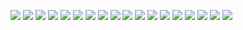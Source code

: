 ![](https://external-media.spacehey.net/media/swDQWEFsXqznYe7dw6pAQKBEvs27IKCB2S5YavRJGtJk=/https://64.media.tumblr.com/23637b18499c214186745d409dca75a2/tumblr_pcq63w0ki61xbgu08o2_100.pnj) ![](https://wilardo.crd.co/assets/images/gallery08/5c4f1469.png?v=d19c95ca) ![](https://external-media.spacehey.net/media/ss4klgMvp-TK5lEZH-Y6eTEJ3C4YH8AGMIzQ8rHXGRGU=/https://64.media.tumblr.com/3d560fca0dd00cb296fc8bc195959083/tumblr_pcq63w0ki61xbgu08o1_100.pnj) ![](https://external-media.spacehey.net/media/sbZrT-UJMPu9383G3hoCVKaCrZwRia7PI7-XUBZZtHtk=/https://64.media.tumblr.com/7dbaf275cb3367cf6e49f7177044a9cd/tumblr_pcq63w0ki61xbgu08o6_100.pnj) ![](https://external-media.spacehey.net/media/sgGElfw20rO4GfL7_5Pl8xCez2xUZiGsanTCb0MWRRtQ=/https://images-wixmp-ed30a86b8c4ca887773594c2.wixmp.com/f/25e9a41d-5360-4e21-8e4f-f5a6e8dac4a2/dbqz7wg-d90c5d12-d853-446e-a1f1-7647d7e40ad0.png?token=eyJ0eXAiOiJKV1QiLCJhbGciOiJIUzI1NiJ9.eyJzdWIiOiJ1cm46YXBwOjdlMGQxODg5ODIyNjQzNzNhNWYwZDQxNWVhMGQyNmUwIiwiaXNzIjoidXJuOmFwcDo3ZTBkMTg4OTgyMjY0MzczYTVmMGQ0MTVlYTBkMjZlMCIsIm9iaiI6W1t7InBhdGgiOiJcL2ZcLzI1ZTlhNDFkLTUzNjAtNGUyMS04ZTRmLWY1YTZlOGRhYzRhMlwvZGJxejd3Zy1kOTBjNWQxMi1kODUzLTQ0NmUtYTFmMS03NjQ3ZDdlNDBhZDAucG5nIn1dXSwiYXVkIjpbInVybjpzZXJ2aWNlOmZpbGUuZG93bmxvYWQiXX0.ngf5swz6nwXzlrxVeVEHuaXuopMaxX35gcZihvDbwcs) ![](https://files.catbox.moe/tuq6up.png) ![](https://files.catbox.moe/d2hgwr.png) ![](https://files.catbox.moe/4ewuwz.png) ![](https://files.catbox.moe/spb4bq.png) ![](https://files.catbox.moe/816rs5.png) ![](https://files.catbox.moe/hz2hln.gif) ![](https://files.catbox.moe/1g8nyi.png) ![](https://images-wixmp-ed30a86b8c4ca887773594c2.wixmp.com/f/5552cb82-6fb8-4c7f-9d29-a10b2e5daf6c/dc03d23-52a8d50c-2b4b-4f38-9368-483cea8a1f05.png?token=eyJ0eXAiOiJKV1QiLCJhbGciOiJIUzI1NiJ9.eyJzdWIiOiJ1cm46YXBwOjdlMGQxODg5ODIyNjQzNzNhNWYwZDQxNWVhMGQyNmUwIiwiaXNzIjoidXJuOmFwcDo3ZTBkMTg4OTgyMjY0MzczYTVmMGQ0MTVlYTBkMjZlMCIsIm9iaiI6W1t7InBhdGgiOiJcL2ZcLzU1NTJjYjgyLTZmYjgtNGM3Zi05ZDI5LWExMGIyZTVkYWY2Y1wvZGMwM2QyMy01MmE4ZDUwYy0yYjRiLTRmMzgtOTM2OC00ODNjZWE4YTFmMDUucG5nIn1dXSwiYXVkIjpbInVybjpzZXJ2aWNlOmZpbGUuZG93bmxvYWQiXX0.Ztkz3nVOKi2rBNxBgZqYHQyg1lQtv7iUOKXSTQ_oWXo) ![](https://y2k.neocities.org/stamps/tumblr_inline_mr1k13DUYS1qz4rgp.png) ![](https://graphic.neocities.org/67042d6b-5549-4640-9c1b-a78c2351c648.png) ![](https://external-media.spacehey.net/media/s9WQKEotDnqZLA8t23dgNkV63ZggI72b0bV8PdJRP52w=/https://i.postimg.cc/NjzNVhGG/009-by-pastelpink-fuckery-dazxzle-fullview.png) ![](https://files.catbox.moe/85j15u.png) ![](https://files.catbox.moe/fj879q.png)
 
